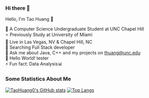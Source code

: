 ### Hi there 👋  

Hello, I'm Tao Huang 👋  

🌱 A Computer Science Undergraduate Student at UNC Chapel Hill  
⭐ Previously Study at University of Miami  
👯 Live in Las Vegas, NV & Chapel Hill, NC  
🔭 Searching Full Stack developer  
💬 Ask me about Java, C++ and my projects on thuang@unc.edu  
🤔 Hello World! tester  
⚡ Fun fact: Data Analysis📊  


### Some Statistics About Me  

[![TaoHuang0's GitHub stats](https://github-readme-stats.vercel.app/api?username=TaoHuang0)](https://github.com/anuraghazra/github-readme-stats)
[![Top Langs](https://github-readme-stats.vercel.app/api/top-langs/?username=TaoHuang0)](https://github.com/anuraghazra/github-readme-stats)


<!--
**TaoHuang0/TaoHuang0** is a ✨ _special_ ✨ repository because its `README.md` (this file) appears on your GitHub profile.

Here are some ideas to get you started:

- 🔭 I’m currently working on ...
- 🌱 I’m currently learning ...
- 👯 I’m looking to collaborate on ...
- 🤔 I’m looking for help with ...
- 💬 Ask me about ...
- 📫 How to reach me: ...
- 😄 Pronouns: ...
- ⚡ Fun fact: ...
-->

